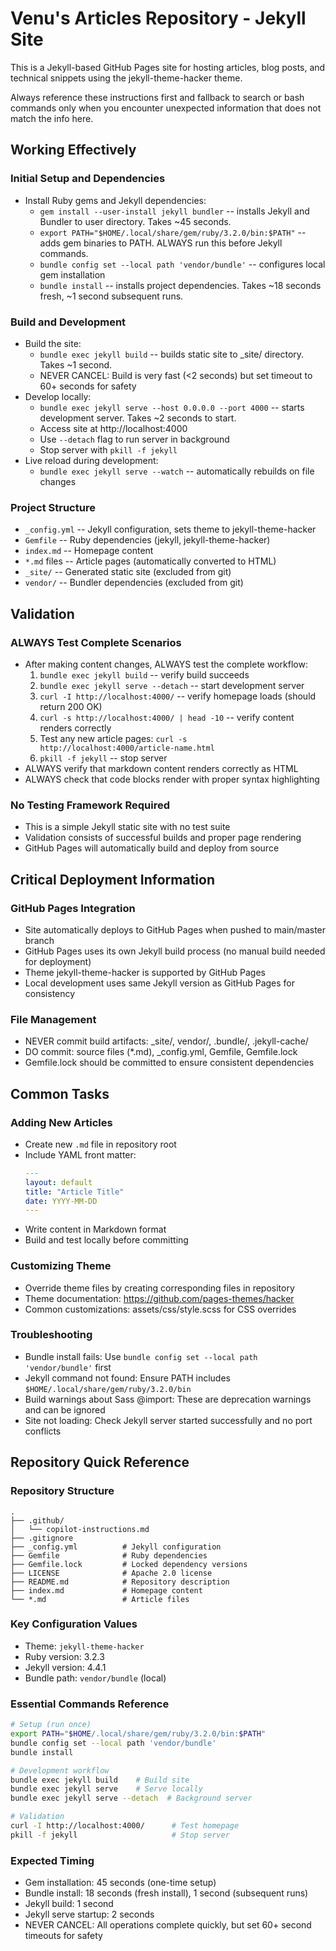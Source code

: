 # Venu's Articles Repository - Jekyll Site

This is a Jekyll-based GitHub Pages site for hosting articles, blog posts, and technical snippets using the jekyll-theme-hacker theme.

Always reference these instructions first and fallback to search or bash commands only when you encounter unexpected information that does not match the info here.

## Working Effectively

### Initial Setup and Dependencies
- Install Ruby gems and Jekyll dependencies:
  - `gem install --user-install jekyll bundler` -- installs Jekyll and Bundler to user directory. Takes ~45 seconds.
  - `export PATH="$HOME/.local/share/gem/ruby/3.2.0/bin:$PATH"` -- adds gem binaries to PATH. ALWAYS run this before Jekyll commands.
  - `bundle config set --local path 'vendor/bundle'` -- configures local gem installation
  - `bundle install` -- installs project dependencies. Takes ~18 seconds fresh, ~1 second subsequent runs.

### Build and Development
- Build the site:
  - `bundle exec jekyll build` -- builds static site to _site/ directory. Takes ~1 second.
  - NEVER CANCEL: Build is very fast (<2 seconds) but set timeout to 60+ seconds for safety
- Develop locally:
  - `bundle exec jekyll serve --host 0.0.0.0 --port 4000` -- starts development server. Takes ~2 seconds to start.
  - Access site at http://localhost:4000
  - Use `--detach` flag to run server in background
  - Stop server with `pkill -f jekyll`
- Live reload during development:
  - `bundle exec jekyll serve --watch` -- automatically rebuilds on file changes

### Project Structure
- `_config.yml` -- Jekyll configuration, sets theme to jekyll-theme-hacker
- `Gemfile` -- Ruby dependencies (jekyll, jekyll-theme-hacker)
- `index.md` -- Homepage content
- `*.md` files -- Article pages (automatically converted to HTML)
- `_site/` -- Generated static site (excluded from git)
- `vendor/` -- Bundler dependencies (excluded from git)

## Validation

### ALWAYS Test Complete Scenarios
- After making content changes, ALWAYS test the complete workflow:
  1. `bundle exec jekyll build` -- verify build succeeds
  2. `bundle exec jekyll serve --detach` -- start development server
  3. `curl -I http://localhost:4000/` -- verify homepage loads (should return 200 OK)
  4. `curl -s http://localhost:4000/ | head -10` -- verify content renders correctly
  5. Test any new article pages: `curl -s http://localhost:4000/article-name.html`
  6. `pkill -f jekyll` -- stop server
- ALWAYS verify that markdown content renders correctly as HTML
- ALWAYS check that code blocks render with proper syntax highlighting

### No Testing Framework Required
- This is a simple Jekyll static site with no test suite
- Validation consists of successful builds and proper page rendering
- GitHub Pages will automatically build and deploy from source

## Critical Deployment Information

### GitHub Pages Integration
- Site automatically deploys to GitHub Pages when pushed to main/master branch
- GitHub Pages uses its own Jekyll build process (no manual build needed for deployment)
- Theme jekyll-theme-hacker is supported by GitHub Pages
- Local development uses same Jekyll version as GitHub Pages for consistency

### File Management
- NEVER commit build artifacts: _site/, vendor/, .bundle/, .jekyll-cache/
- DO commit: source files (*.md), _config.yml, Gemfile, Gemfile.lock
- Gemfile.lock should be committed to ensure consistent dependencies

## Common Tasks

### Adding New Articles
- Create new `.md` file in repository root
- Include YAML front matter:
  ```yaml
  ---
  layout: default
  title: "Article Title"
  date: YYYY-MM-DD
  ---
  ```
- Write content in Markdown format
- Build and test locally before committing

### Customizing Theme
- Override theme files by creating corresponding files in repository
- Theme documentation: https://github.com/pages-themes/hacker
- Common customizations: assets/css/style.scss for CSS overrides

### Troubleshooting
- Bundle install fails: Use `bundle config set --local path 'vendor/bundle'` first
- Jekyll command not found: Ensure PATH includes `$HOME/.local/share/gem/ruby/3.2.0/bin`
- Build warnings about Sass @import: These are deprecation warnings and can be ignored
- Site not loading: Check Jekyll server started successfully and no port conflicts

## Repository Quick Reference

### Repository Structure
```
.
├── .github/
│   └── copilot-instructions.md
├── .gitignore
├── _config.yml          # Jekyll configuration
├── Gemfile              # Ruby dependencies
├── Gemfile.lock         # Locked dependency versions
├── LICENSE              # Apache 2.0 license
├── README.md            # Repository description
├── index.md             # Homepage content
└── *.md                 # Article files
```

### Key Configuration Values
- Theme: `jekyll-theme-hacker`
- Ruby version: 3.2.3
- Jekyll version: 4.4.1
- Bundle path: `vendor/bundle` (local)

### Essential Commands Reference
```bash
# Setup (run once)
export PATH="$HOME/.local/share/gem/ruby/3.2.0/bin:$PATH"
bundle config set --local path 'vendor/bundle'
bundle install

# Development workflow
bundle exec jekyll build    # Build site
bundle exec jekyll serve    # Serve locally
bundle exec jekyll serve --detach  # Background server

# Validation
curl -I http://localhost:4000/      # Test homepage
pkill -f jekyll                     # Stop server
```

### Expected Timing
- Gem installation: 45 seconds (one-time setup)
- Bundle install: 18 seconds (fresh install), 1 second (subsequent runs)
- Jekyll build: 1 second
- Jekyll serve startup: 2 seconds
- NEVER CANCEL: All operations complete quickly, but set 60+ second timeouts for safety